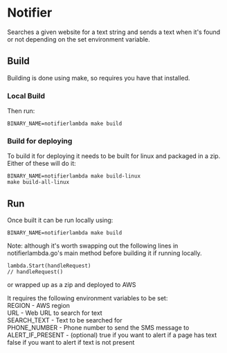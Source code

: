 # Notifier
Searches a given website for a text string and sends a text when it's found or not depending on the set environment variable.

## Build
Building is done using make, so requires you have that installed.

### Local Build
Then run:
```
BINARY_NAME=notifierlambda make build
```

### Build for deploying
To build it for deploying it needs to be built for linux and packaged in a zip.
Either of these will do it:
```
BINARY_NAME=notifierlambda make build-linux
make build-all-linux
```

## Run
Once built it can be run locally using:
```
BINARY_NAME=notifierlambda make build
```

Note: although it's worth swapping out the following lines in notifierlambda.go's main
method before building it if running locally.
```
lambda.Start(handleRequest)
// handleRequest()
```
or wrapped up as a zip and deployed to AWS

It requires the following environment variables to be set:</br>
REGION - AWS region</br>
URL - Web URL to search for text</br>
SEARCH_TEXT - Text to be searched for</br>
PHONE_NUMBER - Phone number to send the SMS message to</br>
ALERT_IF_PRESENT - (optional) true if you want to alert if a page has text</br>
                                false if you want to alert if text is not present</br>
